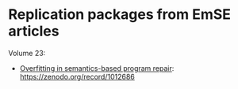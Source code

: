 Replication packages from EmSE articles
=======================================

Volume 23:
* [Overfitting in semantics-based program repair](https://link.springer.com/article/10.1007/s10664-017-9577-2): <https://zenodo.org/record/1012686>

